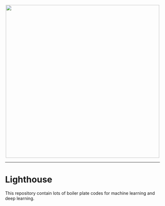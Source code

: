 <p align="center">
   <img src="https://github.com/VinayChaudhari1996/Lighthouse/blob/master/icon.png" width="500" >
</p>

___

# Lighthouse
This repository contain lots of boiler plate codes for machine learning and deep learning.
